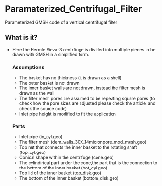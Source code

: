 # Paramaterized_Centrifugal_Filter
Parameterized GMSH code of a vertical centrifugal filter

## What is it?
- Here the Hermle Sieva-3 centrfiuge is divided into multiple pieces to be drawn with GMSH in a simplified form.

  ### Assumptions
    - The basket has no thickness (it is drawn as a shell)
    - The outer basket is not drawn
    - The inner basket walls are not drawn, instead the filter mesh is drawn as the wall
    - The filter mesh pores are assumed to be repeating square pores (to check how the pore sizes are adjusted please check the article: and check the source code)
    - Inlet pipe height is modified to fit the application
  
  ### Parts
    - Inlet pipe (in_cyl.geo)
    - The filter mesh (dem_walls_30X_14micronpore_mod_mesh.geo)
    - Top nut that connects the inner basket to the rotating shaft (top_cyl.geo)
    - Conical shape within the centrifuge (cone.geo)
    - The cylindirical part under the cone,the part that is the connection to the bottom of the inner basket (bot_cyl.geo)
    - Top lid of the inner basket (top_disk.geo)
    - The bottom of the inner basket (bottom_disk.geo)
    
